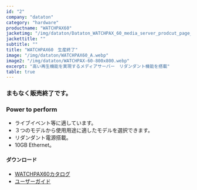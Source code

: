 ```yaml
---
id: "2"
company: "dataton"
category: "hardware"
productname: "WATCHPAX60"
jacketimg: "/img/dataton/Dataton_WATCHPAX_60_media_server_prodcut_page_1167x300.webp"
jackettitle: ""
subtitle: ""
title: "WATCHPAX60　生産終了" 
image: "/img/dataton/WATCHPAX60_A.webp"
image2: "/img/dataton/WATCHPAX-60-800x800.webp"
excerpt: "高い再生機能を実現するメディアサーバー　リダンダント機能を搭載"
table: true
---
```

### まもなく販売終了です。

### Power to perform
* ライブイベント等に適しています。
* ３つのモデルから使用用途に適したモデルを選択できます。
* リダンダント電源搭載。
* 10GB Ethernet。

#### ダウンロード
* [WATCHPAX60カタログ ](https://cdn.dataton.com/Files-PDF-etc/product-sheets/3368_WATCHPAX_60_cutsheet_2021.pdf)
* [ユーザーガイド](https://cdn.dataton.com/Files-PDF-etc/userguides/Dataton_WATCHPAX_60_Users_Guide_2021.pdf)
